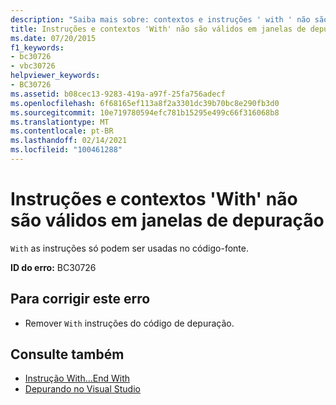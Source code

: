 ```yaml
---
description: "Saiba mais sobre: contextos e instruções ' with ' não são válidas em janelas de depuração"
title: Instruções e contextos 'With' não são válidos em janelas de depuração
ms.date: 07/20/2015
f1_keywords:
- bc30726
- vbc30726
helpviewer_keywords:
- BC30726
ms.assetid: b08cec13-9283-419a-a97f-25fa756adecf
ms.openlocfilehash: 6f68165ef113a8f2a3301dc39b70bc8e290fb3d0
ms.sourcegitcommit: 10e719780594efc781b15295e499c66f316068b8
ms.translationtype: MT
ms.contentlocale: pt-BR
ms.lasthandoff: 02/14/2021
ms.locfileid: "100461288"
---
```

# <a name="with-contexts-and-statements-are-not-valid-in-debug-windows"></a>Instruções e contextos 'With' não são válidos em janelas de depuração

`With` as instruções só podem ser usadas no código-fonte.  
  
 **ID do erro:** BC30726  
  
## <a name="to-correct-this-error"></a>Para corrigir este erro  
  
- Remover `With` instruções do código de depuração.  
  
## <a name="see-also"></a>Consulte também

- [Instrução With...End With](../language-reference/statements/with-end-with-statement.md)
- [Depurando no Visual Studio](/visualstudio/debugger/debugger-feature-tour)
